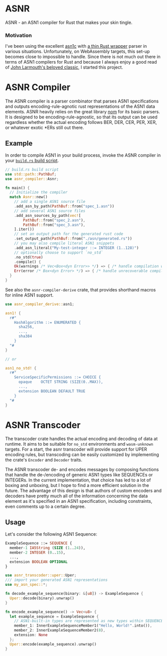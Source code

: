 # ASNR
ASNR - an ASN1 compiler for Rust that makes your skin tingle.

### Motivation

I've been using the excellent [asn1c](https://github.com/vlm/asn1c) with [a thin Rust wrapper](https://sjames.github.io/articles/2020-04-26-rust-ffi-asn1-codec/) parser in various situations. Unfortunately, on WebAssembly targets, this set-up becomes close to impossible to handle. Since there is not much out there in terms of ASN1 compilers for Rust and because I always enjoy a good read of [John Larmouth's beloved classic](https://www.oss.com/asn1/resources/books-whitepapers-pubs/larmouth-asn1-book.pdf), I started this project.

# ASNR Compiler
The ASNR compiler is a parser combinator that parses ASN1 specifications and outputs encoding-rule-agnotic rust representations of the ASN1 data elements. ASNR heavily relies on the great library [nom](https://docs.rs/nom/latest/nom/) for its basic parsers. It is designed to be 
encoding-rule-agnostic, so that its output can be used regardless whether the actual encoding follows
BER, DER, CER, PER, XER, or whatever exotic *ERs still out there.

## Example
In order to compile ASN1 in your build process, invoke the ASNR compiler in your [`build.rs` build script](https://doc.rust-lang.org/cargo/reference/build-scripts.html).
```rust
// build.rs build script
use std::path::PathBuf;
use asnr_compiler::Asnr;

fn main() {
  // Initialize the compiler
  match Asnr::new()
    // add a single ASN1 source file
    .add_asn_by_path(PathBuf::from("spec_1.asn"))
    // add several ASN1 source files
    .add_asn_sources_by_path(vec![
        PathBuf::from("spec_2.asn"),
        PathBuf::from("spec_3.asn"),
    ].iter())
    // set an output path for the generated rust code
    .set_output_path(PathBuf::from("./asn/generated.rs"))
    // you may also compile literal ASN1 snippets
    .add_asn_literal("My-test-integer ::= INTEGER (1..128)")
    // optionally choose to support `no_std`
    .no_std(true)
    .compile() {
    Ok(warnings /* Vec<Box<dyn Error>> */) => { /* handle compilation warnings */ }
    Err(error /* Box<dyn Error> */) => { /* handle unrecoverable compilation error */ }
  }
}
```

See also the `asnr-compiler-derive` crate, that provides shorthand macros for inline ASN1 support.
```rust
use asnr_compiler_derive::asn1;

asn1! { 
  r#"
    HashAlgorithm ::= ENUMERATED { 
      sha256,
      ...,
      sha384
    }
  "#
}

// or

asn1_no_std! {
  r#"
    ServiceSpecificPermissions ::= CHOICE {
      opaque    OCTET STRING (SIZE(0..MAX)),
      ...,
      extension BOOLEAN DEFAULT TRUE
    }
  "#
}
```

# ASNR Transcoder
The transcoder crate handles the actual encoding and decoding of data at runtime.
It aims to be suitable for `no_std` environments and `wasm-unknown` targets.
For a start, the asnr transcoder will provide support for UPER encoding rules, 
but transcoding can be easily customized by implementing the crate's `Encoder` and `Decoder` traits.

The ASNR transcoder de- and encodes messages by composing functions that handle the
de-/encoding of generic ASN1 types like SEQUENCEs or INTEGERs. In the current implementation,
that choice has led to a lot of boxing and unboxing, but I hope to find a more efficient solution
in the future. The advantage of this design is that authors of custom encoders and decoders have
pretty much all of the information concerning the data element as it's specified in an 
ASN1 specification, including constraints, even comments up to a certain degree. 

## Usage
Let's consider the following ASN1 Sequence:
```asn1
ExampleSequence ::= SEQUENCE {
  member-1 IA5String (SIZE (1..24)),
  member-2 INTEGER (0..15),
  ...,
  extension BOOLEAN OPTIONAL
}
```

```rust
use asnr_transcoder::uper::Uper;
/// import your generated ASN1 representations
use my_asn_spec::*;

fn decode_example_sequence(binary: &[u8]) -> ExampleSequence {
  Uper::decode(binary).unwrap()
}

fn encode_example_sequence() -> Vec<u8> {
  let example_sequence = ExampleSequence {
    // ASN1-built-in types are represented as new types within SEQUENCEs
    member_1: InnerExampleSequenceMember1("Hello, World!".into()),
    member_2: InnerExampleSequenceMember2(8),
    extension: None
  };
  Uper::encode(example_sequence).unwrap()
}
```